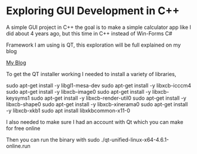 # Exploring GUI Development in C++

A simple GUI project in C++ the goal is to make a simple calculator app like I did about 4 years ago, but this time in C++ instead of Win-Forms C#

Framework I am using is QT, this exploration will be full explained on my blog

[My Blog](https://blog.cooperw.tech)

To get the QT installer working I needed to install a variety of libraries,

sudo apt-get install -y libgl1-mesa-dev 
sudo apt-get install -y libxcb-icccm4 
sudo apt-get install -y libxcb-image0
sudo apt-get install -y libxcb-keysyms1
sudo apt-get install -y libxcb-render-util0
sudo apt-get install -y libxcb-shape0
sudo apt-get install -y libxcb-xinerama0
sudo apt-get install -y libxcb-xkb1
sudo apt install libxkbcommon-x11-0

I also needed to make sure I had an account with Qt which you can make for free online

Then you can run the binary with 
sudo ./qt-unified-linux-x64-4.6.1-online.run